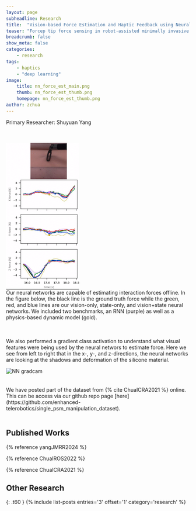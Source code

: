 ```yaml
---
layout: page
subheadline: Research
title:  "Vision-based Force Estimation and Haptic Feedback using Neural Networks"
teaser: "Forcep tip force sensing in robot-assisted minimally invasive surgery is challenging due to strict requirements for miniaturization, biocompatibility, and sterilizability. Indirect force estimation is a promising method to measure forces while circumventing these constraints. Much like how humans can estimate forces visually, neural networks can attempt to do something similar. However, there are concerns as to the generalizability of these methods as well as the relative importance of visual information compared to robot kinematic state information as inputs. We characterize the performance of vision-based neural networks with these considerations in mind and quantify the quality of the closed-loop haptic feedback they can provide to the operator."
breadcrumb: false
show_meta: false
categories:
    - research
tags:
    - haptics
    - "deep learning"
image:
    title: nn_force_est_main.png
    thumb: nn_force_est_thumb.png
    homepage: nn_force_est_thumb.png
author: zchua
---
```


Primary Researcher: Shuyuan Yang

<br>
<br>
<div class="row">
<div class="medium-6 columns">
<img src="/images/force_trajectory.gif" alt="Offline NN predictions">
</div>
<div class="medium-6 columns">
Our neural networks are capable of estimating interaction forces offline. In the figure below, the black line is the ground truth force while the green, red, and blue lines are our vision-only, state-only, and vision+state neural networks. We included two benchmarks, an RNN (purple) as well as a physics-based dynamic model (gold). 
</div>
</div>
<br>
<br>
<div class="row">
<p>
We also performed a gradient class activation to understand what visual features were being used by the neural networs to estimate force. Here we see from left to right that in the x-, y-, and z-directions, the neural networks are looking at the shadows and deformation of the silicone material.
</p>
<img src="/images/gradcam.gif" alt="NN gradcam" style="margin:auto;display:block;width=50%;">
</div>

<br>
<br>
We have posted part of the dataset from {% cite ChuaICRA2021 %} online. This can be access via our github repo page [here](https://github.com/enhanced-telerobotics/single_psm_manipulation_dataset).
<br>
<br>

## Published Works 

{% reference yangJMRR2024 %}

{% reference ChuaIROS2022 %}

{% reference ChuaICRA2021 %}


## Other Research
{: .t60 }
{% include list-posts entries='3' offset='1' category='research' %}


